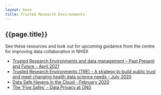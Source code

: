 ```yaml
---
layout: base
title: Trusted Research Environments
---
```


<h2> {{page.title}} </h2>

See these resources and look out for upcoming guidance from the centre for improving data collaboration in NHSX
* [Trusted Research Environments and data management – Past,Present and Future - April 2021](https://www.hdruk.ac.uk/wp-content/uploads/2021/04/Goldacre-Review-TRE-Response.pdf)
* [Trusted Research Environments (TRE) - A strategy to build public trust and meet changing health data science needs - July 2020](https://ukhealthdata.org/wp-content/uploads/2020/07/200723-Alliance-Board_Paper-E_TRE-Green-Paper.pdf)
* [Data Safe Havens in the Cloud - February 2020](https://figshare.com/articles/poster/Data_Safe_Havens_in_the_Cloud/11815224)
* [The 'Five Safes' - Data Privacy at ONS](https://blog.ons.gov.uk/2017/01/27/the-five-safes-data-privacy-at-ons/)